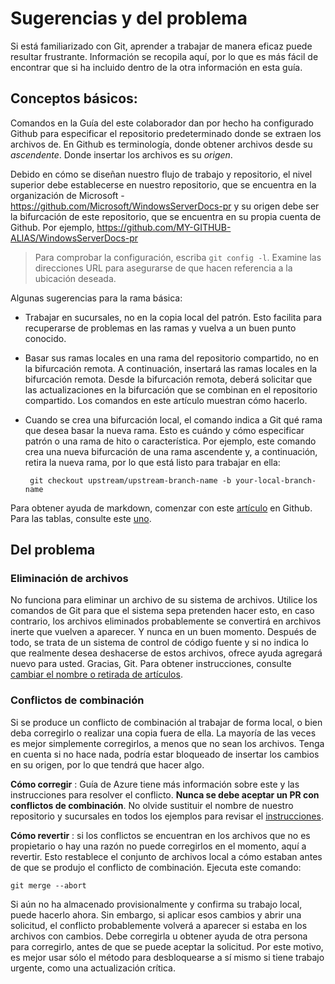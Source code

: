 # <a name="tips-and-gotchas"></a>Sugerencias y del problema

Si está familiarizado con Git, aprender a trabajar de manera eficaz puede resultar frustrante. Información se recopila aquí, por lo que es más fácil de encontrar que si ha incluido dentro de la otra información en esta guía.

## <a name="basics"></a>Conceptos básicos:

Comandos en la Guía del este colaborador dan por hecho ha configurado Github para especificar el repositorio predeterminado donde se extraen los archivos de. En Github es terminología, donde obtener archivos desde su *ascendente*. Donde insertar los archivos es su *origen*. 

Debido en cómo se diseñan nuestro flujo de trabajo y repositorio, el nivel superior debe establecerse en nuestro repositorio, que se encuentra en la organización de Microsoft - https://github.com/Microsoft/WindowsServerDocs-pr y su origen debe ser la bifurcación de este repositorio, que se encuentra en su propia cuenta de Github. Por ejemplo, https://github.com/MY-GITHUB-ALIAS/WindowsServerDocs-pr 

>Para comprobar la configuración, escriba ```git config -l```. Examine las direcciones URL para asegurarse de que hacen referencia a la ubicación deseada.

Algunas sugerencias para la rama básica:

-  Trabajar en sucursales, no en la copia local del patrón. Esto facilita para recuperarse de problemas en las ramas y vuelva a un buen punto conocido.

-  Basar sus ramas locales en una rama del repositorio compartido, no en la bifurcación remota. A continuación, insertará las ramas locales en la bifurcación remota. Desde la bifurcación remota, deberá solicitar que las actualizaciones en la bifurcación que se combinan en el repositorio compartido. Los comandos en este artículo muestran cómo hacerlo.

-  Cuando se crea una bifurcación local, el comando indica a Git qué rama que desea basar la nueva rama. Esto es cuándo y cómo especificar patrón o una rama de hito o característica. Por ejemplo, este comando crea una nueva bifurcación de una rama ascendente y, a continuación, retira la nueva rama, por lo que está listo para trabajar en ella:

        git checkout upstream/upstream-branch-name -b your-local-branch-name

Para obtener ayuda de markdown, comenzar con este [artículo](https://help.github.com/articles/getting-started-with-writing-and-formatting-on-github/) en Github. Para las tablas, consulte este [uno](https://help.github.com/articles/organizing-information-with-tables/).

## <a name="gotchas"></a>Del problema

### <a name="deleting-files"></a>Eliminación de archivos
No funciona para eliminar un archivo de su sistema de archivos. Utilice los comandos de Git para que el sistema sepa pretenden hacer esto, en caso contrario, los archivos eliminados probablemente se convertirá en archivos inerte que vuelven a aparecer. Y nunca en un buen momento. Después de todo, se trata de un sistema de control de código fuente y si no indica lo que realmente desea deshacerse de estos archivos, ofrece ayuda agregará nuevo para usted. Gracias, Git. Para obtener instrucciones, consulte [cambiar el nombre o retirada de artículos](rename-r-retire.md).

### <a name="merge-conflicts"></a>Conflictos de combinación

Si se produce un conflicto de combinación al trabajar de forma local, o bien deba corregirlo o realizar una copia fuera de ella. La mayoría de las veces es mejor simplemente corregirlos, a menos que no sean los archivos. Tenga en cuenta si no hace nada, podría estar bloqueado de insertar los cambios en su origen, por lo que tendrá que hacer algo.

**Cómo corregir** : Guía de Azure tiene más información sobre este y las instrucciones para resolver el conflicto. **Nunca se debe aceptar un PR con conflictos de combinación**. No olvide sustituir el nombre de nuestro repositorio y sucursales en todos los ejemplos para revisar el [instrucciones](https://microsoft.sharepoint.com/teams/azurecontentguidance/wiki/Pages/Resolve%20a%20local%20merge%20conflict%20yourself.aspx). 

**Cómo revertir** : si los conflictos se encuentran en los archivos que no es propietario o hay una razón no puede corregirlos en el momento, aquí a revertir. Esto restablece el conjunto de archivos local a cómo estaban antes de que se produjo el conflicto de combinación. Ejecuta este comando:

```git merge --abort```

Si aún no ha almacenado provisionalmente y confirma su trabajo local, puede hacerlo ahora. Sin embargo, si aplicar esos cambios y abrir una solicitud, el conflicto probablemente volverá a aparecer si estaba en los archivos con cambios. Debe corregirla u obtener ayuda de otra persona para corregirlo, antes de que se puede aceptar la solicitud. Por este motivo, es mejor usar sólo el método para desbloquearse a sí mismo si tiene trabajo urgente, como una actualización crítica.

